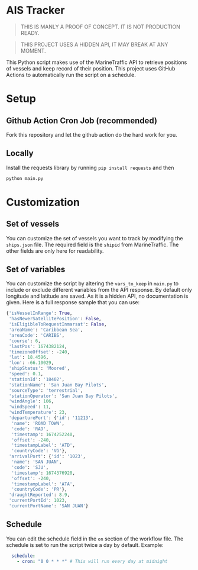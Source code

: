 # AIS Tracker

> THIS IS MANLY A PROOF OF CONCEPT. IT IS NOT PRODUCTION READY.

> THIS PROJECT USES A HIDDEN API, IT MAY BREAK AT ANY MOMENT.

This Python script makes use of the MarineTraffic API to retrieve positions of vessels and keep record of their position.
This project uses GitHub Actions to automatically run the script on a schedule.

# Setup
 
## Github Action Cron Job (recommended)

Fork this repository and let the github action do the hard work for you.

## Locally
Install the requests library by running `pip install requests` and then

```python
python main.py
```

# Customization

## Set of vessels

You can customize the set of vessels you want to track by modifying the `ships.json` file. The required field
is the `shipid` from MarineTraffic. The other fields are only here for readability.

## Set of variables

You can customize the script by altering the `vars_to_keep` in `main.py` to include or exclude different variables from the API response. By default
only longitude and latitude are saved.
As it is a hidden API, no documentation is given. Here is a full response sample that you can use:

```python
{'isVesselInRange': True,
 'hasNewerSatellitePosition': False,
 'isEligibleToRequestInmarsat': False,
 'areaName': 'Caribbean Sea',
 'areaCode': 'CARIBS',
 'course': 6,
 'lastPos': 1674382124,
 'timezoneOffset': -240,
 'lat': 18.4596,
 'lon': -66.10029,
 'shipStatus': 'Moored',
 'speed': 0.1,
 'stationId': '18402',
 'stationName': 'San Juan Bay Pilots',
 'sourceType': 'terrestrial',
 'stationOperator': 'San Juan Bay Pilots',
 'windAngle': 106,
 'windSpeed': 11,
 'windTemperature': 23,
 'departurePort': {'id': '11213',
  'name': 'ROAD TOWN',
  'code': 'RAD',
  'timestamp': 1674252240,
  'offset': -240,
  'timestampLabel': 'ATD',
  'countryCode': 'VG'},
 'arrivalPort': {'id': '1023',
  'name': 'SAN JUAN',
  'code': 'SJU',
  'timestamp': 1674376920,
  'offset': -240,
  'timestampLabel': 'ATA',
  'countryCode': 'PR'},
 'draughtReported': 8.9,
 'currentPortId': 1023,
 'currentPortName': 'SAN JUAN'}
```

## Schedule
You can edit the schedule field in the `on` section of the workflow file. The schedule is set to run the script twice a day by default.
Example:
```yml
  schedule:
    - cron: "0 0 * * *" # This will run every day at midnight
```
